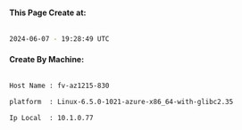 
   
#### This Page Create at:

```bash

2024-06-07 - 19:28:49 UTC

```

#### Create By Machine:

```bash

Host Name : fv-az1215-830

platform  : Linux-6.5.0-1021-azure-x86_64-with-glibc2.35

Ip Local  : 10.1.0.77

```

